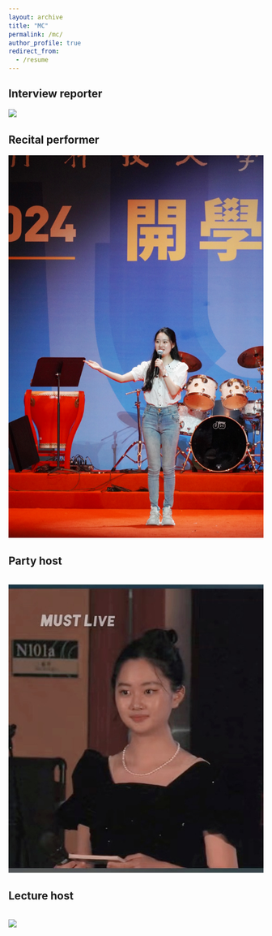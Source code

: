 ```yaml
---
layout: archive
title: "MC"
permalink: /mc/
author_profile: true
redirect_from:
  - /resume
---
```



Interview reporter
---
<img src='(https://github.com/ShijiaHuang0304/ShijiaHuang.github.io/blob/master/images/interview%20reporter.png)'>

Recital performer
---
<img src='/images/recital performer.png'>

Party host
---
<br/><img src='/images/Party host.png'>

Lecture host
---
<br/><img src='/images/Lecture host.png'>

